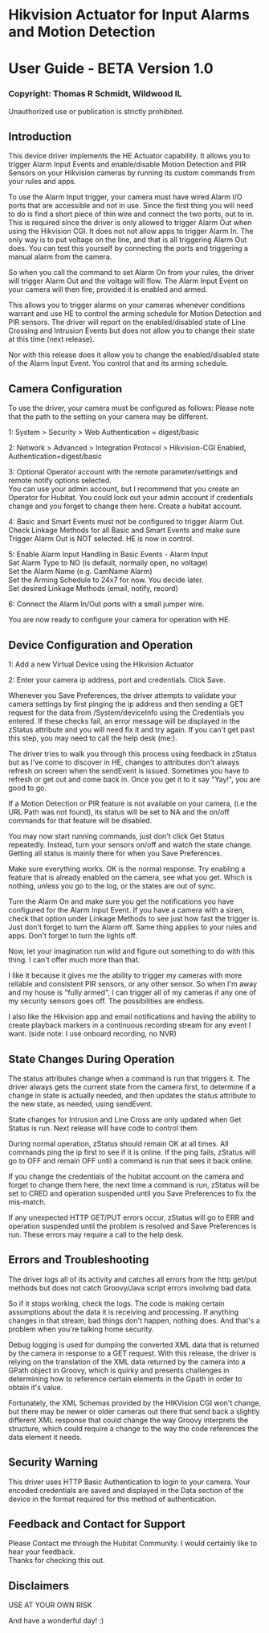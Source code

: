 # Hikvision Actuator for Input Alarms and Motion Detection
# User Guide - BETA Version 1.0
### Copyright: Thomas R Schmidt, Wildwood IL
Unauthorized use or publication is strictly prohibited.
## Introduction
This device driver implements the HE Actuator capability. It allows you to trigger Alarm Input Events and enable/disable Motion Detection and PIR Sensors on your Hikvision cameras by running its custom commands from your rules and apps.
 
To use the Alarm Input trigger, your camera must have wired Alarm I/O ports that are accessible and not in use. Since the first thing you will need to do is find a short piece of thin wire and connect the two ports, out to in. This is required since the driver is only allowed to trigger Alarm Out when using the Hikvision CGI. It does not not allow apps to trigger Alarm In. The only way is to put voltage on the line, and that is all triggering Alarm Out does. You can test this yourself by connecting the ports and triggering a manual alarm from the camera.
 
So when you call the command to set Alarm On from your rules, the driver will trigger Alarm Out and the voltage will flow. The Alarm Input Event on your camera will then fire, provided it is enabled and armed.
 
This allows you to trigger alarms on your cameras whenever conditions warrant and use HE to control the arming schedule for Motion Detection and PIR sensors. The driver will report on the enabled/disabled state of Line Crossing and Intrusion Events but does not allow you to change their state at this time (next release).
 
Nor with this release does it allow you to change the enabled/disabled state of the Alarm Input Event. You control that and its arming schedule.
 
## Camera Configuration
To use the driver, your camera must be configured as follows:
Please note that the path to the setting on your camera may be different.
 
1: System > Security > Web Authentication = digest/basic
 
2: Network > Advanced > Integration Protocol >
   Hikvision-CGI Enabled, Authentication=digest/basic
 
3: Optional Operator account with the remote parameter/settings and remote notify options selected.  
    You can use your admin account, but I recommend that you create an Operator for Hubitat. You could lock out your admin account if credentials change and you forget to change them here. Create a hubitat account.
 
4: Basic and Smart Events must not be configured to trigger Alarm Out.  
   Check Linkage Methods for all Basic and Smart Events and make sure Trigger Alarm Out is NOT selected. HE is now in control.   
 
5: Enable Alarm Input Handling in Basic Events - Alarm Input   
Set Alarm Type to NO (is default, normally open, no voltage)   
Set the Alarm Name (e.g. CamName Alarm)   
Set the Arming Schedule to 24x7 for now. You decide later.   
Set desired Linkage Methods (email, notify, record)   
    
6: Connect the Alarm In/Out ports with a small jumper wire.
 
You are now ready to configure your camera for operation with HE.
 
## Device Configuration and Operation
1: Add a new Virtual Device using the Hikvision Actuator

2: Enter your camera ip address, port and credentials. Click Save.
 
Whenever you Save Preferences, the driver attempts to validate your camera settings by first pinging the ip address and then sending a GET request for the data from /System/deviceInfo using the Credentials you entered. If these checks fail, an error message will be displayed in the zStatus attribute and you will need fix it and try again. If you can't get past this step, you may need to call the help desk (me:).
 
The driver tries to walk you through this process using feedback in zStatus but as I've come to discover in HE, changes to attributes don't always refresh on screen when the sendEvent is issued. Sometimes you have to refresh or get out and come back in. Once you get it to it say "Yay!", you are good to go.
 
If a Motion Detection or PIR feature is not available on your camera, (i.e the URL Path was not found), its status will be set to NA and the on/off commands for that feature will be disabled.
 
You may now start running commands, just don't click Get Status repeatedly. Instead, turn your sensors on/off and watch the state change. Getting all status is mainly there for when you Save Preferences.
 
Make sure everything works. OK is the normal response. Try enabling a feature that is already enabled on the camera, see what you get. Which is nothing, unless you go to the log, or the states are out of sync.
 
Turn the Alarm On and make sure you get the notifications you have configured for the Alarm Input Event. If you have a camera with a siren, check that option under Linkage Methods to see just how fast the trigger is. Just don't forget to turn the Alarm off. Same thing applies to your rules and apps. Don't forget to turn the lights off.
 
Now, let your imagination run wild and figure out something to do with this thing. I can't offer much more than that.
 
I like it because it gives me the ability to trigger my cameras with more reliable and consistent PIR sensors, or any other sensor. So when I'm away and my house is "fully armed", I can trigger all of my cameras if any one of my security sensors goes off. The possibilities are endless.
 
I also like the Hikvision app and email notifications and having the ability to create playback markers in a continuous recording stream for any event I want. (side note: I use onboard recording, no NVR)
 
## State Changes During Operation
The status attributes change when a command is run that triggers it. The driver always gets the current state from the camera first, to determine if a change in state is actually needed, and then updates the status attribute to the new state, as needed, using sendEvent.

State changes for Intrusion and Line Cross are only updated when Get Status is run. Next release will have code to control them. 
 
During normal operation, zStatus should remain OK at all times. All commands ping the ip first to see if it is online. If the ping fails, zStatus will go to OFF and remain OFF until a command is run that sees it back online.
 
If you change the credentials of the hubitat account on the camera and forget to change them here, the next time a command is run, zStatus will be set to CRED and operation suspended until you Save Preferences to fix the mis-match.
 
If any unexpected HTTP GET/PUT errors occur, zStatus will go to ERR and operation suspended until the problem is resolved and Save Preferences is run. These errors may require a call to the help desk.
## Errors and Troubleshooting
The driver logs all of its activity and catches all errors from the http get/put methods but does not catch Groovy/Java script errors involving bad data.
 
So if it stops working, check the logs. The code is making certain assumptions about the data it is receiving and processing. If anything changes in that stream, bad things don't happen, nothing does. And that's a problem when you're talking home security.
 
Debug logging is used for dumping the converted XML data that is returned by the camera in response to a GET request. With this release, the driver is relying on the translation of the XML data returned by the camera into a GPath object in Groovy, which is quirky and presents challenges in determining how to reference certain elements in the Gpath in order to obtain it's value.
 
Fortunately, the XML Schemas provided by the HIKVision CGI won't change, but there may be newer or older cameras out there that send back a slightly different XML response that could change the way Groovy interprets the structure, which could require a change to the way the code references the data element it needs.
## Security Warning
This driver uses HTTP Basic Authentication to login to your camera. Your encoded credentials are saved and displayed in the Data section of the device in the format required for this method of authentication.
## Feedback and Contact for Support
Please Contact me through the Hubitat Community. I would certainly like to hear your feedback.  
Thanks for checking this out.
## Disclaimers
USE AT YOUR OWN RISK

And have a wonderful day! :)

